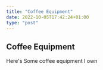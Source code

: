 ```yaml
---
title: "Coffee Equipment"
date: 2022-10-05T17:42:24+01:00
type: "post"
---
```


## Coffee Equipment

Here's Some coffee equipment I own

